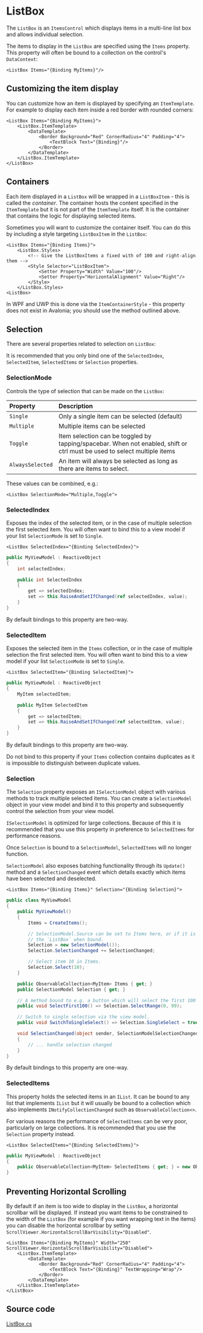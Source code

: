 # ListBox

The `ListBox` is an `ItemsControl` which displays items in a multi-line list box and allows individual selection.

The items to display in the `ListBox` are specified using the `Items` property. This property will often be bound to a collection on the control's `DataContext`:

```markup
<ListBox Items="{Binding MyItems}"/>
```

## Customizing the item display <a id="customizing-the-item-display"></a>

You can customize how an item is displayed by specifying an `ItemTemplate`. For example to display each item inside a red border with rounded corners:

```markup
<ListBox Items="{Binding MyItems}">
    <ListBox.ItemTemplate>
        <DataTemplate>
            <Border Background="Red" CornerRadius="4" Padding="4">
                <TextBlock Text="{Binding}"/>
            </Border>
        </DataTemplate>
    </ListBox.ItemTemplate>
</ListBox>
```

## Containers <a id="containers"></a>

Each item displayed in a `ListBox` will be wrapped in a `ListBoxItem` - this is called the _container_. The container hosts the content specified in the `ItemTemplate` but it is not part of the `ItemTemplate` itself. It is the container that contains the logic for displaying selected items.

Sometimes you will want to customize the container itself. You can do this by including a style targeting `ListBoxItem` in the `ListBox`:

```markup
<ListBox Items="{Binding Items}">
    <ListBox.Styles>
        <!-- Give the ListBoxItems a fixed with of 100 and right-align them -->
        <Style Selector="ListBoxItem">
            <Setter Property="Width" Value="100"/>
            <Setter Property="HorizontalAlignment" Value="Right"/>
        </Style>
    </ListBox.Styles>
<ListBox>
```

In WPF and UWP this is done via the `ItemContainerStyle` - this property does not exist in Avalonia; you should use the method outlined above.

## Selection <a id="selection"></a>

There are several properties related to selection on `ListBox`:

It is recommended that you only bind one of the `SelectedIndex`, `SelectedItem`, `SelectedItems` or `Selection` properties.

### SelectionMode <a id="selectionmode"></a>

Controls the type of selection that can be made on the `ListBox`:

| Property | Description |
| :--- | :--- |
| `Single` | Only a single item can be selected \(default\) |
| `Multiple` | Multiple items can be selected |
| `Toggle` | Item selection can be toggled by tapping/spacebar. When not enabled, shift or ctrl must be used to select multiple items |
| `AlwaysSelected` | An item will always be selected as long as there are items to select. |

These values can be combined, e.g.:

```markup
<ListBox SelectionMode="Multiple,Toggle">
```

### SelectedIndex <a id="selectedindex"></a>

Exposes the index of the selected item, or in the case of multiple selection the first selected item. You will often want to bind this to a view model if your list `SelectionMode` is set to `Single`.

```markup
<ListBox SelectedIndex="{Binding SelectedIndex}">
```

```csharp
public MyViewModel : ReactiveObject
{
    int selectedIndex;

    public int SelectedIndex
    {
        get => selectedIndex;
        set => this.RaiseAndSetIfChanged(ref selectedIndex, value);
    }
}
```

By default bindings to this property are two-way.

### SelectedItem <a id="selecteditem"></a>

Exposes the selected item in the `Items` collection, or in the case of multiple selection the first selected item. You will often want to bind this to a view model if your list `SelectionMode` is set to `Single`.

```text
<ListBox SelectedItem="{Binding SelectedItem}">
```

```csharp
public MyViewModel : ReactiveObject
{
    MyItem selectedItem;

    public MyItem SelectedItem
    {
        get => selectedItem;
        set => this.RaiseAndSetIfChanged(ref selectedItem, value);
    }
}
```

By default bindings to this property are two-way.

Do not bind to this property if your `Items` collection contains duplicates as it is impossible to distinguish between duplicate values.

### Selection <a id="selection-1"></a>

The `Selection` property exposes an `ISelectionModel` object with various methods to track multiple selected items. You can create a `SelectionModel` object in your view model and bind it to this property and subsequently control the selection from your view model.

`ISelectionModel` is optimized for large collections. Because of this it is recommended that you use this property in preference to `SelectedItems` for performance reasons.

Once `Selection` is bound to a `SelectionModel`, `SelectedItems` will no longer function.

`SelectionModel` also exposes batching functionality through its `Update()` method and a `SelectionChanged` event which details exactly which items have been selected and deselected.

```markup
<ListBox Items="{Binding Items}" Selection="{Binding Selection}">
```

```csharp
public class MyViewModel
{
    public MyViewModel()
    {
        Items = CreateItems();

        // SelectionModel.Source can be set to Items here, or if it is left null it will be set by
        // the `ListBox` when bound.
        Selection = new SelectionModel());
        Selection.SelectionChanged += SelectionChanged;

        // Select item 10 in Items.
        Selection.Select(10);
    }

    public ObservableCollection<MyItem> Items { get; }
    public SelectionModel Selection { get; }

    // A method bound to e.g. a button which will select the first 100 items.
    public void SelectFirst100() => Selection.SelectRange(0, 99);

    // Switch to single selection via the view model.
    public void SwitchToSingleSelect() => Selection.SingleSelect = true;

    void SelectionChanged(object sender, SelectionModelSelectionChangedEventArgs e)
    {
        // ... handle selection changed
    }
}
```

By default bindings to this property are one-way.

### SelectedItems <a id="selecteditems"></a>

This property holds the selected items in an `IList`. It can be bound to any list that implements `IList` but it will usually be bound to a collection which also implements `INotifyCollectionChanged` such as `ObservableCollection<>`.

For various reasons the performance of `SelectedItems` can be very poor, particularly on large collections. It is recommended that you use the `Selection` property instead.

```markup
<ListBox SelectedItems="{Binding SelectedItems}">
```

```csharp
public MyViewModel : ReactiveObject
{
    public ObservableCollection<MyItem> SelectedItems { get; } = new ObservableCollection<MyItem>();
}
```

## Preventing Horizontal Scrolling <a id="preventing-horizontal-scrolling"></a>

By default if an item is too wide to display in the `ListBox`, a horizontal scrollbar will be displayed. If instead you want items to be constrained to the width of the `ListBox` \(for example if you want wrapping text in the items\) you can disable the horizontal scrollbar by setting `ScrollViewer.HorizontalScrollBarVisibility="Disabled"`.

```markup
<ListBox Items="{Binding MyItems}" Width="250" ScrollViewer.HorizontalScrollBarVisibility="Disabled">
    <ListBox.ItemTemplate>
        <DataTemplate>
            <Border Background="Red" CornerRadius="4" Padding="4">
                <TextBlock Text="{Binding}" TextWrapping="Wrap"/>
            </Border>
        </DataTemplate>
    </ListBox.ItemTemplate>
</ListBox>
```

## Source code <a id="source-code"></a>

[ListBox.cs](https://github.com/AvaloniaUI/Avalonia/blob/master/src/Avalonia.Controls/ListBox.cs)

